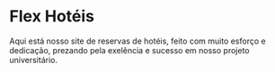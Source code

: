 # Flex Hotéis

Aqui está nosso site de reservas de hotéis, feito com muito esforço e dedicação, prezando pela exelência e sucesso em nosso projeto universitário.
